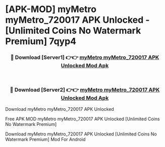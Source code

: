 # [APK-MOD] myMetro myMetro_720017 APK Unlocked - [Unlimited Coins No Watermark Premium] 7qyp4



<div align="center">
<h3>🔴 Download [Server1] 👉👉 <a href="https://momento.my/?title=myMetro_myMetro_720017_APK_Unlocked">myMetro myMetro_720017 APK Unlocked Mod Apk</a></h3><br>

<h3>🔴 Download [Server2] 👉👉 <a href="https://momento.my/?title=myMetro_myMetro_720017_APK_Unlocked">myMetro myMetro_720017 APK Unlocked Mod Apk</a></h3>
</div>



Download myMetro myMetro_720017 APK Unlocked 

Free APK MOD myMetro myMetro_720017 APK Unlocked [Unlimited Coins No Watermark Premium]

Download myMetro myMetro_720017 APK Unlocked [Unlimited Coins No Watermark Premium] Mod For Android
